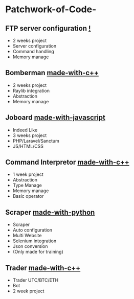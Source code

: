 # Patchwork-of-Code-

## FTP server configuration [!](https://img.shields.io/badge/C-00599C?style=for-the-badge&logo=c&logoColor=white)
- 2 weeks project
- Server configuration
- Command handling
- Memory manage

## Bomberman [made-with-c++](https://img.shields.io/badge/C%2B%2B-00599C?style=for-the-badge&logo=c%2B%2B&logoColor=white)
- 2 weeks project
- Raylib integration
- Abstraction
- Memory manage

## Joboard [made-with-javascript](https://img.shields.io/badge/JavaScript-323330?style=for-the-badge&logo=javascript&logoColor=F7DF1E)
- Indeed Like
- 3 weeks project
- PHP/Laravel/Sanctum
- JS/HTML/CSS

## Command Interpretor [made-with-c++](https://img.shields.io/badge/C%2B%2B-00599C?style=for-the-badge&logo=c%2B%2B&logoColor=white)
- 1 week project
- Abstraction
- Type Manage
- Memory manage
- Basic operator

## Scraper [made-with-python]( https://img.shields.io/badge/Python-3776AB?style=for-the-badge&logo=python&logoColor=white)
- Scraper 
- Auto configuration
- Multi Website
- Selenium integration
- Json conversion
- (Only made for training)

## Trader [made-with-c++](https://img.shields.io/badge/C%2B%2B-00599C?style=for-the-badge&logo=c%2B%2B&logoColor=white)
- Trader UTC/BTC/ETH
- Bot
- 2 week project
